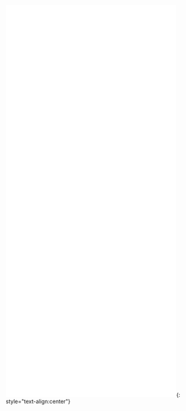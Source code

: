 
![Metrics](https://raw.githubusercontent.com/algers/algers/main/github-metrics.svg){: style="text-align:center"}
